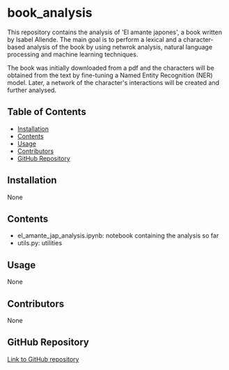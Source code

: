 # book_analysis

 This repository contains the analysis of 'El amante japones', a book written by Isabel Allende. The main goal is to perform a lexical and a character-based analysis of the book by using netwrok analysis, natural language processing and machine learning techniques.

 The book was initially downloaded from a pdf and the characters will be obtained from the text by fine-tuning a Named Entity Recognition (NER) model. Later, a network of the character's interactions will be created and further analysed.

## Table of Contents
- [Installation](#installation)
- [Contents](#contents)
- [Usage](#usage)
- [Contributors](#contributors)
- [GitHub Repository](#github-repository)

## Installation
None
## Contents
- el_amante_jap_analysis.ipynb: notebook containing the analysis so far
- utils.py: utilities

## Usage
None
## Contributors
None
## GitHub Repository
[Link to GitHub repository](https://github.com/carobs9/machine-learning-basics/tree/main/book_analysis)
